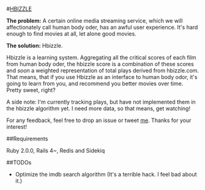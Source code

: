 #[HBIZZLE](http://www.hbizzle.com)

<p><strong>The problem:</strong> A certain online media streaming service, which we will affectionately call human body oder, has an awful user experience.  It's hard enough to find movies at all, let alone good movies.</p>
<p><strong>The solution:</strong> Hbizzle.</p>
<p>Hbizzle is a learning system.  Aggregating all the critical scores of each film from human body oder, the hbizzle score is a combination of these scores and <em>soon</em> a weighted representation of total plays derived from hbizzle.com.  That means, that if you use Hbizzle as an interface to human body odor, it's going to learn from you, and recommend you better movies over time.  Pretty sweet, right?</p>
<p>A side note: I'm currently tracking plays, but have not implemented them in the hbizzle algorithm yet.  I need more data, so that means, get watching!</p>
<p>For any feedback, feel free to drop an issue or tweet <a href="http://www.twitter.com/tylermdavis">me</a>.  Thanks for your interest!</p>

##Requirements

Ruby 2.0.0, Rails 4~, Redis and Sidekiq

##TODOs

* Optimize the imdb search algorithm (It's a terrible hack. I feel bad about it.)
